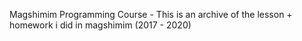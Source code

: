 Magshimim Programming Course -
    This is an archive of the lesson + homework i did in magshimim (2017 - 2020)
